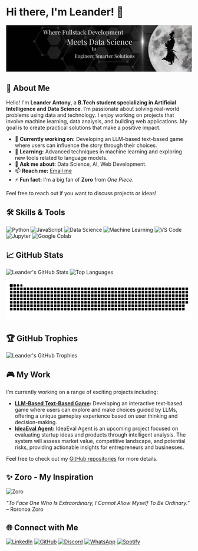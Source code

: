 # Hi there, I'm Leander! 👋

![Header Image](banner.png)

## 🚀 About Me

Hello! I'm **Leander Antony**, a **B.Tech student specializing in Artificial Intelligence and Data Science**. I’m passionate about solving real-world problems using data and technology. I enjoy working on projects that involve machine learning, data analysis, and building web applications. My goal is to create practical solutions that make a positive impact.

- 🔭 **Currently working on:** Developing an LLM-based text-based game where users can influence the story through their choices.
- 🌱 **Learning:** Advanced techniques in machine learning and exploring new tools related to language models.
- 💬 **Ask me about:** Data Science, AI, Web Development.
- 📫 **Reach me:** [Email me](mailto:leander.antony2023@gmail.com)
- ⚡ **Fun fact:** I'm a big fan of **Zoro** from *One Piece*.

Feel free to reach out if you want to discuss projects or ideas!

## 🛠️ Skills & Tools

![Python](https://img.shields.io/badge/-Python-306998?style=flat&logo=python&logoColor=white) ![JavaScript](https://img.shields.io/badge/-JavaScript-F7DF1E?style=flat&logo=javascript&logoColor=black) ![Data Science](https://img.shields.io/badge/-Data_Science-0E76A8?style=flat&logo=databricks&logoColor=white) ![Machine Learning](https://img.shields.io/badge/-Machine_Learning-F7DF1E?style=flat&logo=scikit-learn&logoColor=black)
![VS Code](https://img.shields.io/badge/-VS_Code-007ACC?style=flat&logo=visualstudiocode&logoColor=white) ![Jupyter](https://img.shields.io/badge/-Jupyter-F7DF1E?style=flat&logo=jupyter&logoColor=black) ![Google Colab](https://img.shields.io/badge/-Google_Colab-F9AB00?style=flat&logo=googlecolab&logoColor=black)

## 📈 GitHub Stats

![Leander's GitHub Stats](https://github-readme-stats.vercel.app/api?username=Leander-Antony&show_icons=true&theme=radical)
![Top Languages](https://github-readme-stats.vercel.app/api/top-langs/?username=Leander-Antony&layout=compact&theme=radical)

<picture>
  <source media="(prefers-color-scheme: dark)" srcset="https://raw.githubusercontent.com/Leander-Antony/Leander-Antony/refs/heads/output/github-snake-dark.svg" />
  <source media="(prefers-color-scheme: light)" srcset="https://raw.githubusercontent.com/Leander-Antony/Leander-Antony/refs/heads/output/github-snake.svg" />
  <img alt="github-snake" src="https://raw.githubusercontent.com/Leander-Antony/Leander-Antony/refs/heads/output/github-snake.svg" />
</picture>

## 🏆 GitHub Trophies

![Leander's GitHub Trophies](https://github-profile-trophy.vercel.app/?username=Leander-Antony&theme=radical&no-bg=true&no-frame=true)

## 🎮 My Work

I’m currently working on a range of exciting projects including:

- **[LLM-Based Text-Based Game](https://github.com/Leander-Antony/BeyondLLM/tree/main/Text%20based%20Game%20using%20BeyondLLM):** Developing an interactive text-based game where users can explore and make choices guided by LLMs, offering a unique gameplay experience based on user thinking and decision-making.
- **[IdeaEval Agent](https://github.com/Leander-Antony/BeyondLLM/tree/main/IdeaEval%20Agent):** IdeaEval Agent is an upcoming project focused on evaluating startup ideas and products through intelligent analysis. The system will assess market value, competitive landscape, and potential risks, providing actionable insights for entrepreneurs and businesses.

Feel free to check out my [GitHub repositories](https://github.com/Leander-Antony?tab=repositories) for more details.

## ✨ Zoro - My Inspiration

![Zoro](zoro.avif)

*"To Face One Who Is Extraordinary, I Cannot Allow Myself To Be Ordinary."* – Roronoa Zoro

## 🌐 Connect with Me

[![LinkedIn](https://img.shields.io/badge/-LinkedIn-0077B5?style=flat&logo=linkedin&logoColor=white)](https://www.linkedin.com/in/leanderantony/)
[![GitHub](https://img.shields.io/badge/-GitHub-181717?style=flat&logo=github&logoColor=white)](https://github.com/Leander-Antony)
[![Discord](https://img.shields.io/badge/-Discord-7289DA?style=flat&logo=discord&logoColor=white)](https://discord.gg/NvxxvWB5v2)
[![WhatsApp](https://img.shields.io/badge/-WhatsApp-25D366?style=flat&logo=whatsapp&logoColor=white)](https://wa.me/9655858350)
[![Spotify](https://img.shields.io/badge/-Spotify-1DB954?style=flat&logo=spotify&logoColor=white)](https://open.spotify.com/user/vmbvd014b63zd5wxyti13fxml)
